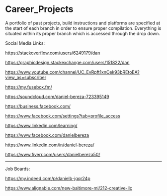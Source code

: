 # Career_Projects
A portfolio of past projects, build instructions and platforms are specified at the start of each branch in order to ensure proper compilation.  Everything is situated within its proper branch which is accessed through the drop down.   


Social Media Links: 

https://stackoverflow.com/users/6249179/dan

https://graphicdesign.stackexchange.com/users/151822/dan

https://www.youtube.com/channel/UC_EvRpft1xnCek93bREtoEA?view_as=subscriber

https://my.fusebox.fm/

https://soundcloud.com/daniel-bereza-723395149



https://business.facebook.com/

https://www.facebook.com/settings?tab=profile_access

https://www.linkedin.com/learning/




https://www.facebook.com/danielbereza

https://www.linkedin.com/in/daniel-bereza/

https://www.fiverr.com/users/danielbereza50/




<hr>

Job Boards: 

https://my.indeed.com/p/danielb-jgqr24p

https://www.alignable.com/new-baltimore-mi/212-creative-llc










